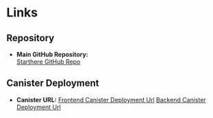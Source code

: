 # Links

## Repository

- **Main GitHub Repository:**  
  [Starthere GitHub Repo](https://github.com/Emmaibe/startheredotcom)

## Canister Deployment

- **Canister URL:**
  [Frontend Canister Deployment Url](https://47ppj-taaaa-aaaal-qjtla-cai.icp0.io/)
  [Backend Canister Deployment Url](https://a4gq6-oaaaa-aaaab-qaa4q-cai.raw.icp0.io/?id=4wmev-fiaaa-aaaal-qjtkq-cai)